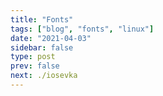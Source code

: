 ```yaml
---
title: "Fonts"
tags: ["blog", "fonts", "linux"]
date: "2021-04-03"
sidebar: false
type: post
prev: false
next: ./iosevka
---
```

